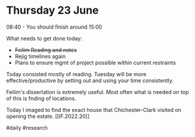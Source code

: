 # Thursday 23 June

08:40 - You should finish around 15:00

What needs to get done today:
- ~~Feilim Reading and notes~~
- Rejig timelines again
- Plans to ensure mgmt of project possible within current restraints

Today consisted mostly of reading. Tuesday will be more effective/productive by setting out and using your time consistently.

Feilim's dissertation is extremely useful. Most often what is needed on top of this is fnding of locations.

Today I imaged to find the exact house that Chichester-Clark visited on opening the estate. [[IF.2022.20]]

#daily #research 